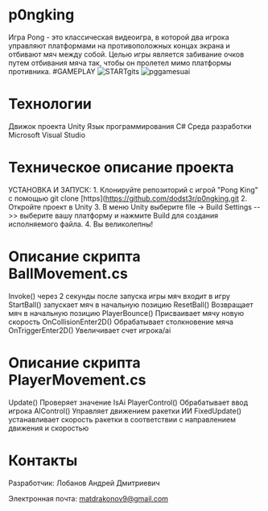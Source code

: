 # p0ngking
Игра Pong - это классическая видеоигра, в которой два игрока управляют платформами на противоположных концах экрана и отбивают мяч между собой. Целью игры является забивание очков путем отбивания мяча так, чтобы он пролетел мимо платформы противника.
#GAMEPLAY
![STARTgits](https://github.com/dodst3r/p0ngking/assets/165890625/1e8f069a-6fec-4da7-b9d3-3db7bcdd8585)
![pggamesuai](https://github.com/dodst3r/p0ngking/assets/165890625/81865528-f984-4316-9f3f-49b1a458d696)
# Технологии
Движок проекта Unity
Язык программирования C#
Среда разработки Microsoft Visual Studio
# Техническое описание проекта
УСТАНОВКА И ЗАПУСК: 1. Клонируйте репозиторий с игрой "Pong King" с помощью git clone [https](https://github.com/dodst3r/p0ngking.git
2. Откройте проект в Unity 
3. В меню Unity выберите file -> Build Settings -->> выберите вашу платформу и нажмите Build для создания исполняемого файла.
4. Вы великолепны!

# Описание скрипта BallMovement.cs
Invoke() через 2 секунды после запуска игры мяч входит в игру
StartBall() запускает мяч в начальную позицию
ResetBall() Возвращает мяч в начальную позицию
PlayerBounce() Присваивает мячу новую скорость 
OnCollisionEnter2D() Обрабатывает столкновение мяча
OnTriggerEnter2D() Увеличивает счет игрока/ai
# Описание скрипта PlayerMovement.cs
Update() Проверяет  значение IsAi
PlayerControl()  Обрабатывает  ввод  игрока
AIControl() Управляет  движением  ракетки  ИИ
FixedUpdate() устанавливает  скорость  ракетки  в  соответствии  с  направлением  движения  и  скоростью
# Контакты
Разработчик: Лобанов Андрей Дмитриевич

Электронная почта: matdrakonov9@gmail.com

